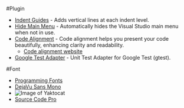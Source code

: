 #Plugin
* [Indent Guides](https://visualstudiogallery.msdn.microsoft.com/e792686d-542b-474a-8c55-630980e72c30) - Adds vertical lines at each indent level.
* [Hide Main Menu](https://visualstudiogallery.msdn.microsoft.com/bdbcffca-32a6-4034-8e89-c31b86ad4813) - Automatically hides the Visual Studio main menu when not in use.
* [Code Alignment](https://visualstudiogallery.msdn.microsoft.com/7179e851-a263-44b7-a177-1d31e33c84fd) - Code alignment helps you present your code beautifully, enhancing clarity and readability.
  * [Code alignment website](http://www.codealignment.com/)
* [Google Test Adapter](https://visualstudiogallery.msdn.microsoft.com/f00c0f72-ac71-4c80-bf8b-6fe381548031) - Unit Test Adapter for Google Test (gtest).

#Font
* [Programming Fonts](http://hivelogic.com/articles/top-10-programming-fonts/)
* [DejaVu Sans Mono](http://dejavu-fonts.org/wiki/index.php?title=Main_Page)
* ![Image of Yaktocat](http://hivelogic.com/images/u/deja-vu-sans-mono.png)
* [Source Code Pro](http://adobe-fonts.github.io/source-code-pro/)
